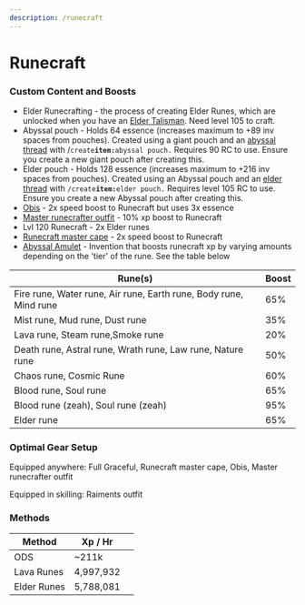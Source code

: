 ```yaml
---
description: /runecraft
---
```


# Runecraft

### Custom Content and Boosts



* Elder Runecrafting - the process of creating Elder Runes, which are unlocked when you have an [Elder Talisman](../minigames/ourania-delivery-service-ods.md#ods-shop). Need level 105 to craft.
* Abyssal pouch - Holds 64 essence (increases maximum to +89 inv spaces from pouches). Created using a giant pouch and an [abyssal thread](../bso-custom-killables/demi-bosses/malygos.md#loot) with /`create`**`item:`**`abyssal pouch.` Requires 90 RC to use. Ensure you create a new giant pouch after creating this.
* Elder pouch - Holds 128 essence (increases maximum to +216 inv spaces from pouches). Created using an Abyssal pouch and an [elder thread](../minigames/ourania-delivery-service-ods.md#ods-shop) with `/create`**`item:`**`elder pouch.` Requires level 105 RC to use. Ensure you create a new Abyssal pouch after creating this.
* [Obis](../custom-items/pets.md#miscellaneous-pets) - 2x speed boost to Runecraft but uses 3x essence
* [Master runecrafter outfit](../minigames/ourania-delivery-service-ods.md#ods-shop) - 10% xp boost to Runecraft
* Lvl 120 Runecraft - 2x Elder runes
* [Runecraft master cape](../custom-items/equippables/#master-capes) - 2x speed boost to Runecraft
* [Abyssal Amulet](invention/#inventions) - Invention that boosts runecraft xp by varying amounts depending on the 'tier' of the rune. See the table below

| Rune(s)                                                           | Boost |
| ----------------------------------------------------------------- | ----- |
| Fire rune, Water rune, Air rune, Earth rune, Body rune, Mind rune | 65%   |
| Mist rune, Mud rune, Dust rune                                    | 35%   |
| Lava rune, Steam rune,Smoke rune                                  | 20%   |
| Death rune, Astral rune, Wrath rune, Law rune, Nature rune        | 50%   |
| Chaos rune, Cosmic Rune                                           | 60%   |
| Blood rune, Soul rune                                             | 65%   |
| Blood rune (zeah), Soul rune (zeah)                               | 95%   |
| Elder rune                                                        | 65%   |

### Optimal Gear Setup

Equipped anywhere: Full Graceful, Runecraft master cape, Obis, Master runecrafter outfit

Equipped in skilling: Raiments outfit

### Methods

<table><thead><tr><th>Method</th><th>Xp / Hr</th><th data-hidden></th></tr></thead><tbody><tr><td>ODS</td><td>~211k</td><td></td></tr><tr><td>Lava Runes</td><td>4,997,932</td><td></td></tr><tr><td>Elder Runes</td><td>5,788,081</td><td></td></tr></tbody></table>

